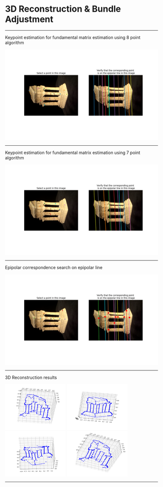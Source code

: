 # 3D Reconstruction & Bundle Adjustment

-----------------------

Keypoint estimation for fundamental matrix estimation using 8 point algorithm

<img src="2_1.png" width="600">

-----------------------

Keypoint estimation for fundamental matrix estimation using 7 point algorithm

<img src="2_2.png" width="600">

-----------------------

Epipolar correspondence search on epipolar line

<img src="4_1.png" width="600">

-----------------------

3D Reconstruction results

<img src="4_2_1.png" width="200"> <img src="4_2_2.png" width="200"> <img src="4_2_3.png" width="200"> <img src="4_2_4.png" width="200">

-----------------------
